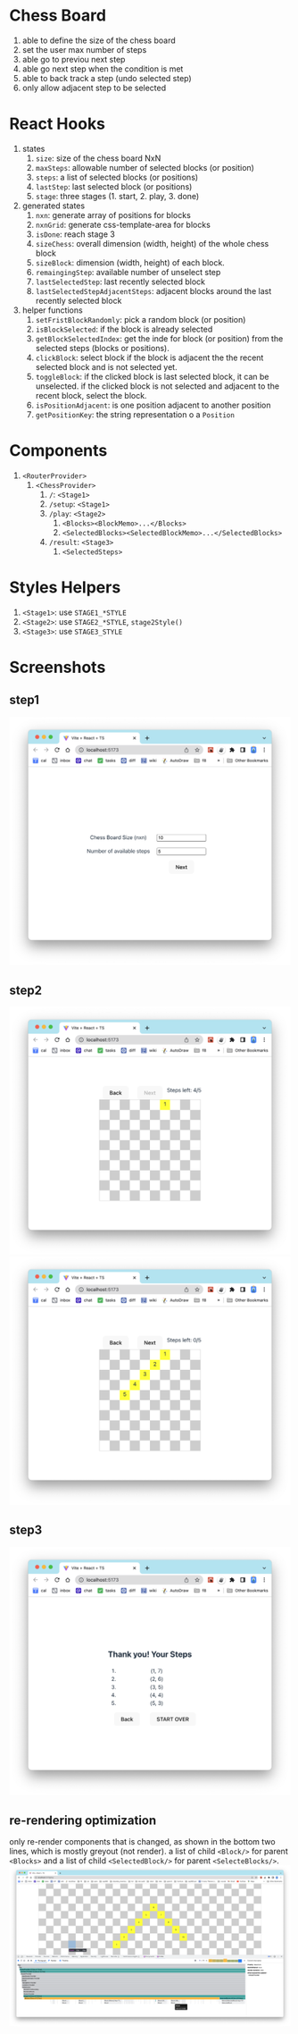 # Chess Board
1. able to define the size of the chess board
1. set the user max number of steps
1. able go to previou next step
1. able go next step when the condition is met
1. able to back track a step (undo selected step)
1. only allow adjacent step to be selected

# React Hooks
1. states
   1. `size`: size of the chess board NxN
   1. `maxSteps`: allowable number of selected blocks (or position)
   1. `steps`: a list of selected blocks (or positions)
   1. `lastStep`: last selected block (or positions)
   1. `stage`: three stages (1. start, 2. play, 3. done)
1. generated states
   1. `nxn`: generate array of positions for blocks
   1. `nxnGrid`: generate css-template-area for blocks
   1. `isDone`: reach stage 3
   1. `sizeChess`: overall dimension (width, height) of the whole chess block
   1. `sizeBlock`: dimension (width, height) of each block.
   1. `remaingingStep`: available number of unselect step
   1. `lastSelectedStep`: last recently selected block
   1. `lastSelectedStepAdjacentSteps`: adjacent blocks around the last recently selected block
1. helper functions
   1. `setFristBlockRandomly`: pick a random block (or position)
   1. `isBlockSelected`: if the block is already selected
   1. `getBlockSelectedIndex`: get the inde for block (or position) from the selected steps (blocks or positions).
   1. `clickBlock`: select block if the block is adjacent the the recent selected block and is not selected yet.
   1. `toggleBlock`: if the clicked block is last selected block, it can be unselected. if the clicked block is not selected and adjacent to the recent block, select the block.
   1. `isPositionAdjacent`: is one position adjacent to another position
   1. `getPositionKey`: the string representation o a `Position`

# Components
1. `<RouterProvider>`
   1. `<ChessProvider>`
      1. `/`: `<Stage1>`
      1. `/setup`: `<Stage1>`
      1. `/play`: `<Stage2>`
         1. `<Blocks><BlockMemo>...</Blocks>`
         1. `<SelectedBlocks><SelectedBlockMemo>...</SelectedBlocks>`
      1. `/result`: `<Stage3>`
         1. `<SelectedSteps>`

# Styles Helpers
1. `<Stage1>`: use `STAGE1_*STYLE`
1. `<Stage2>`: use `STAGE2_*STYLE`, `stage2Style()`
1. `<Stage3>`: use `STAGE3_STYLE`

# Screenshots

## step1
![step 1](./doc/chess_step1.png)

## step2
![step 2(a)](./doc/chess_step2a.png)
![step 2(b)](./doc/chess_step2b.png)

## step3
![step 3](./doc/chess_step3.png)

## re-rendering optimization
only re-render components that is changed, as shown in the bottom two lines, which is mostly greyout (not render). a list of child `<Block/>` for parent `<Blocks>` and a list of child `<SelectedBlock/>` for parent `<SelecteBlocks/>`.
![step 3](./doc/chess_rerendering_optimization.png)